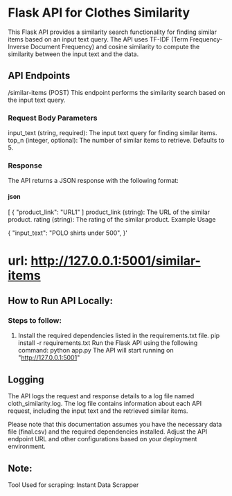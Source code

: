 # Flask API for Clothes Similarity 
This Flask API provides a similarity search functionality for finding similar items based on an input text query. The API uses TF-IDF (Term Frequency-Inverse Document Frequency) and cosine similarity to compute the similarity between the input text and the data.
## API Endpoints
/similar-items (POST)
This endpoint performs the similarity search based on the input text query.
### Request Body Parameters
input_text (string, required): The input text query for finding similar items.
top_n (integer, optional): The number of similar items to retrieve. Defaults to 5.
### Response
The API returns a JSON response with the following format:
#### json
[
  {
    "product_link": "URL1"
]
product_link (string): The URL of the similar product.
rating (string): The rating of the similar product.
Example Usage

{
  "input_text": "POLO shirts under 500",
}' 

# url: http://127.0.0.1:5001/similar-items

## How to Run API Locally:

### Steps to follow:
1. Install the required dependencies listed in the requirements.txt file.
pip install -r requirements.txt
Run the Flask API using the following command:
python app.py
The API will start running on "http://127.0.0.1:5001"

## Logging
The API logs the request and response details to a log file named cloth_similarity.log. The log file contains information about each API request, including the input text and the retrieved similar items.

Please note that this documentation assumes you have the necessary data file (final.csv) and the required dependencies installed. Adjust the API endpoint URL and other configurations based on your deployment environment.

## Note: 
Tool Used for scraping: Instant Data Scrapper
